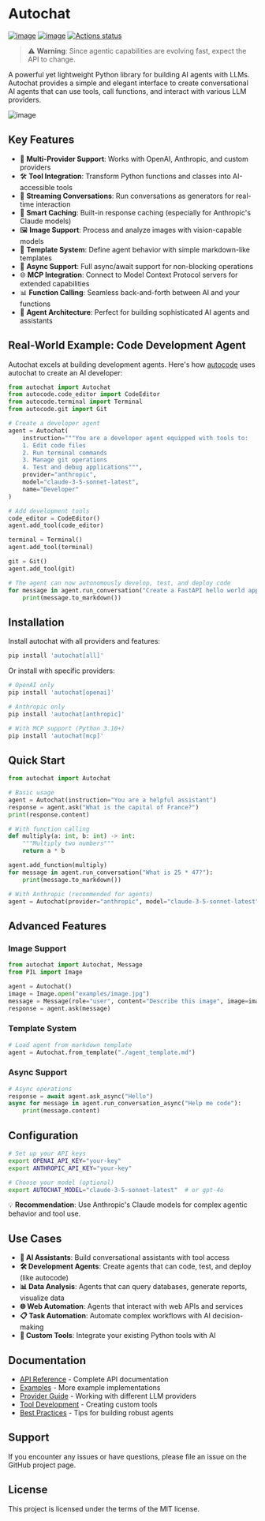 # Autochat

[![image](https://img.shields.io/pypi/v/autochat.svg)](https://pypi.python.org/pypi/autochat)
[![image](https://img.shields.io/github/license/BenderV/autochat)](https://github.com/BenderV/autochat/blob/master/LICENSE)
[![Actions status](https://github.com/BenderV/autochat/actions/workflows/test.yml/badge.svg)](https://github.com/BenderV/autochat/actions)

> ⚠️ **Warning**: Since agentic capabilities are evolving fast, expect the API to change.

A powerful yet lightweight Python library for building AI agents with LLMs. Autochat provides a simple and elegant interface to create conversational AI agents that can use tools, call functions, and interact with various LLM providers.

![image](https://www-cdn.anthropic.com/images/4zrzovbb/website/58d9f10c985c4eb5d53798dea315f7bb5ab6249e-2401x1000.png)

## Key Features

- 🤝 **Multi-Provider Support**: Works with OpenAI, Anthropic, and custom providers
- 🛠️ **Tool Integration**: Transform Python functions and classes into AI-accessible tools
- 🔁 **Streaming Conversations**: Run conversations as generators for real-time interaction
- 🧠 **Smart Caching**: Built-in response caching (especially for Anthropic's Claude models)
- 🖼️ **Image Support**: Process and analyze images with vision-capable models
- 📝 **Template System**: Define agent behavior with simple markdown-like templates
- 🔄 **Async Support**: Full async/await support for non-blocking operations
- 🌐 **MCP Integration**: Connect to Model Context Protocol servers for extended capabilities
- 📊 **Function Calling**: Seamless back-and-forth between AI and your functions
- 🎯 **Agent Architecture**: Perfect for building sophisticated AI agents and assistants

## Real-World Example: Code Development Agent

Autochat excels at building development agents. Here's how [autocode](../autocode/) uses autochat to create an AI developer:

```python
from autochat import Autochat
from autocode.code_editor import CodeEditor
from autocode.terminal import Terminal
from autocode.git import Git

# Create a developer agent
agent = Autochat(
    instruction="""You are a developer agent equipped with tools to:
    1. Edit code files
    2. Run terminal commands  
    3. Manage git operations
    4. Test and debug applications""",
    provider="anthropic",
    model="claude-3-5-sonnet-latest",
    name="Developer"
)

# Add development tools
code_editor = CodeEditor()
agent.add_tool(code_editor)

terminal = Terminal()
agent.add_tool(terminal)

git = Git()
agent.add_tool(git)

# The agent can now autonomously develop, test, and deploy code
for message in agent.run_conversation("Create a FastAPI hello world app with tests"):
    print(message.to_markdown())
```


## Installation

Install autochat with all providers and features:

```bash
pip install 'autochat[all]'
```

Or install with specific providers:

```bash
# OpenAI only
pip install 'autochat[openai]'

# Anthropic only  
pip install 'autochat[anthropic]'

# With MCP support (Python 3.10+)
pip install 'autochat[mcp]'
```

## Quick Start

```python
from autochat import Autochat

# Basic usage
agent = Autochat(instruction="You are a helpful assistant")
response = agent.ask("What is the capital of France?")
print(response.content)

# With function calling
def multiply(a: int, b: int) -> int:
    """Multiply two numbers"""
    return a * b

agent.add_function(multiply)
for message in agent.run_conversation("What is 25 * 47?"):
    print(message.to_markdown())

# With Anthropic (recommended for agents)
agent = Autochat(provider="anthropic", model="claude-3-5-sonnet-latest")
```

## Advanced Features

### Image Support

```python
from autochat import Autochat, Message
from PIL import Image

agent = Autochat()
image = Image.open("examples/image.jpg")
message = Message(role="user", content="Describe this image", image=image)
response = agent.ask(message)
```

### Template System

```python
# Load agent from markdown template
agent = Autochat.from_template("./agent_template.md")
```

### Async Support

```python
# Async operations
response = await agent.ask_async("Hello")
async for message in agent.run_conversation_async("Help me code"):
    print(message.content)
```

## Configuration

```bash
# Set up your API keys
export OPENAI_API_KEY="your-key"
export ANTHROPIC_API_KEY="your-key"

# Choose your model (optional)
export AUTOCHAT_MODEL="claude-3-5-sonnet-latest"  # or gpt-4o
```

💡 **Recommendation**: Use Anthropic's Claude models for complex agentic behavior and tool use.

## Use Cases

- **🤖 AI Assistants**: Build conversational assistants with tool access
- **🛠️ Development Agents**: Create agents that can code, test, and deploy (like autocode)
- **📊 Data Analysis**: Agents that can query databases, generate reports, visualize data
- **🌐 Web Automation**: Agents that interact with web APIs and services
- **📋 Task Automation**: Automate complex workflows with AI decision-making
- **🎯 Custom Tools**: Integrate your existing Python tools with AI

## Documentation

- [API Reference](docs/api-reference.md) - Complete API documentation
- [Examples](examples/) - More example implementations
- [Provider Guide](docs/providers.md) - Working with different LLM providers
- [Tool Development](docs/tool-development.md) - Creating custom tools
- [Best Practices](docs/best-practices.md) - Tips for building robust agents

## Support

If you encounter any issues or have questions, please file an issue on the GitHub project page.

## License

This project is licensed under the terms of the MIT license.

